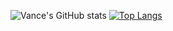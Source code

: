 ![Vance's GitHub stats](https://github-readme-stats.vercel.app/api?username=m3vance&show_icons=true&theme=discord_old_blurple&hide_rank=true)
[![Top Langs](https://github-readme-stats.vercel.app/api/top-langs/?username=m3vance&layout=compact&theme=discord_old_blurple)](https://github.com/m3vance/github-readme-stats)


